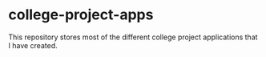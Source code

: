 college-project-apps
====================

This repository stores most of the different college project applications that I have created.